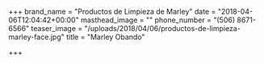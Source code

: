 +++
brand_name = "Productos de Limpieza de Marley"
date = "2018-04-06T12:04:42+00:00"
masthead_image = ""
phone_number = "(506) 8671-6566"
teaser_image = "/uploads/2018/04/06/productos-de-limpieza-marley-face.jpg"
title = "Marley Obando"

+++
